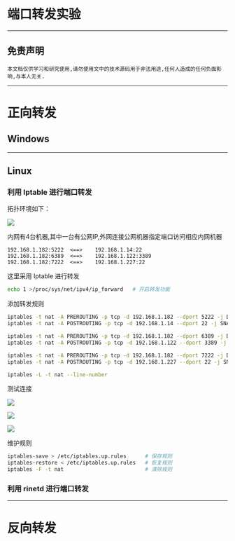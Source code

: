# 端口转发实验

---

## 免责声明

`本文档仅供学习和研究使用,请勿使用文中的技术源码用于非法用途,任何人造成的任何负面影响,与本人无关.`

---

# 正向转发

## Windows












---

## Linux

### 利用 Iptable 进行端口转发

拓扑环境如下：

![](../../../../../assets/img/Security/RedTeam/后渗透/实验/端口转发实验/1.png)

内网有4台机器,其中一台有公网IP,外网连接公网机器指定端口访问相应内网机器
```
192.168.1.182:5222  <==>    192.168.1.14:22
192.168.1.182:6389  <==>    192.168.1.122:3389
192.168.1.182:7222  <==>    192.168.1.227:22
```

这里采用 Iptable 进行转发
```bash
echo 1 >/proc/sys/net/ipv4/ip_forward   # 开启转发功能
```

添加转发规则
```bash
iptables -t nat -A PREROUTING -p tcp -d 192.168.1.182 --dport 5222 -j DNAT --to-destination 192.168.1.14:22
iptables -t nat -A POSTROUTING -p tcp -d 192.168.1.14 --dport 22 -j SNAT --to-source 192.168.1.182

iptables -t nat -A PREROUTING -p tcp -d 192.168.1.182 --dport 6389 -j DNAT --to-destination 192.168.1.122:3389
iptables -t nat -A POSTROUTING -p tcp -d 192.168.1.122 --dport 3389 -j SNAT --to-source 192.168.1.182

iptables -t nat -A PREROUTING -p tcp -d 192.168.1.182 --dport 7222 -j DNAT --to-destination 192.168.1.227:22
iptables -t nat -A POSTROUTING -p tcp -d 192.168.1.227 --dport 22 -j SNAT --to-source 192.168.1.182

iptables -L -t nat --line-number
```

测试连接

![](../../../../../assets/img/Security/RedTeam/后渗透/实验/端口转发实验/2.png)

![](../../../../../assets/img/Security/RedTeam/后渗透/实验/端口转发实验/3.png)

![](../../../../../assets/img/Security/RedTeam/后渗透/实验/端口转发实验/4.png)

维护规则
```bash
iptables-save > /etc/iptables.up.rules      # 保存规则
iptables-restore < /etc/iptables.up.rules   # 恢复规则
iptables -F -t nat                          # 清除规则
```

### 利用 rinetd 进行端口转发














---

# 反向转发








